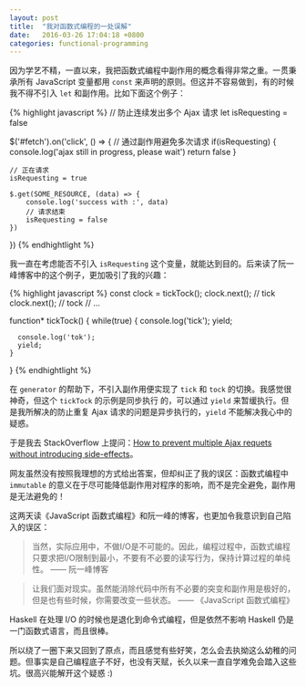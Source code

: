 ```yaml
---
layout: post
title:  "我对函数式编程的一处误解"
date:   2016-03-26 17:04:18 +0800
categories: functional-programming
---
```


因为学艺不精，一直以来，我把函数式编程中副作用的概念看得非常之重。一贯秉承所有 JavaScript 变量都用 `const` 来声明的原则。但这并不容易做到，有的时候我不得不引入 `let` 和副作用。比如下面这个例子：

{% highlight javascript %}
// 防止连续发出多个 Ajax 请求
let isRequesting = false

$('#fetch').on('click', () => {
    // 通过副作用避免多次请求
    if(isRequesting) {
        console.log('ajax still in progress, please wait')
        return false
    }

    // 正在请求
    isRequesting = true

    $.get(SOME_RESOURCE, (data) => {
        console.log('success with :', data)
        // 请求结束
        isRequesting = false
    })
})
{% endhightlight %}

我一直在考虑能否不引入 `isRequesting` 这个变量，就能达到目的。后来读了阮一峰博客中的这个例子，更加吸引了我的兴趣：

{% highlight javascript %}
const clock = tickTock();
clock.next(); // tick
clock.next(); // tock
// ...

function* tickTock() {
    while(true) {
      console.log('tick');
      yield;
      
      console.log('tok');
      yield;
    }
}
{% endhightlight %}

在 `generator` 的帮助下，不引入副作用便实现了 `tick` 和 `tock` 的切换。我感觉很神奇，但这个 `tickTock` 的示例是同步执行 的，可以通过 `yield` 来暂缓执行。但是我所解决的防止重复 Ajax 请求的问题是异步执行的，`yield` 不能解决我心中的疑惑。

于是我去 StackOverflow 上提问：[How to prevent multiple Ajax requets without introducing side-effects](http://stackoverflow.com/questions/36100230/how-to-prevent-multiple-ajax-requets-without-introducing-side-effects)。

网友虽然没有按照我理想的方式给出答案，但却纠正了我的误区：函数式编程中 `immutable` 的意义在于尽可能降低副作用对程序的影响，而不是完全避免，副作用是无法避免的！

这两天读《JavaScript 函数式编程》和阮一峰的博客，也更加令我意识到自己陷入的误区：

> 当然，实际应用中，不做I/O是不可能的。因此，编程过程中，函数式编程只要求把I/O限制到最小，不要有不必要的读写行为，保持计算过程的单纯性。 —— 阮一峰博客

> 让我们面对现实。虽然能消除代码中所有不必要的突变和副作用是极好的，但是也有些时候，你需要改变一些状态。 —— 《JavaScript 函数式编程》

Haskell 在处理 I/O 的时候也是退化到命令式编程，但是依然不影响 Haskell 仍是一门函数式语言，而且很棒。

所以绕了一圈下来又回到了原点，而且感觉有些好笑，怎么会去执拗这么幼稚的问题。但事实是自己编程底子不好，也没有天赋，长久以来一直自学难免会踏入这些坑。很高兴能解开这个疑惑 :)
